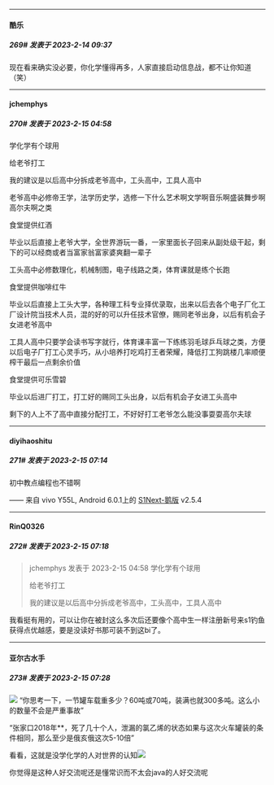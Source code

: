 
*****

####  酷乐  
##### 269#       发表于 2023-2-14 09:37

现在看来确实没必要，你化学懂得再多，人家直接启动信息战，都不让你知道（笑）


*****

####  jchemphys  
##### 270#       发表于 2023-2-15 04:58

学化学有个球用

给老爷打工

我的建议是以后高中分拆成老爷高中，工头高中，工具人高中

老爷高中必修帝王学，法学历史学，选修一下什么艺术啊文学啊音乐啊盛装舞步啊高尔夫啊之类

食堂提供红酒

毕业以后直接上老爷大学，全世界游玩一番，一家里面长子回来从副处级干起，剩下的可以经商或者当富家翁富家婆爽翻一辈子

工头高中必修数理化，机械制图，电子线路之类，体育课就是练个长跑

食堂提供咖啡红牛

毕业以后直接上工头大学，各种理工科专业择优录取，出来以后去各个电子厂化工厂设计院当技术人员，混的好的可以升任技术官僚，赐同老爷出身，以后有机会子女进老爷高中

工具人高中只要学会读书写字就行，体育课丰富一下练练羽毛球乒乓球之类，方便以后电子厂打工心灵手巧，从小培养打吃鸡打王者荣耀，降低打工狗跳楼几率顺便榨干最后一点剩余价值

食堂提供可乐雪碧

毕业以后进厂打工，打工好的赐同工头出身，以后有机会子女进工头高中

剩下的人上不了高中直接分配打工，不好好打工老爷怎么能没事耍耍高尔夫球


*****

####  diyihaoshitu  
##### 271#       发表于 2023-2-15 07:14

初中教点编程也不错啊

—— 来自 vivo Y55L, Android 6.0.1上的 [S1Next-鹅版](https://github.com/ykrank/S1-Next/releases) v2.5.4

*****

####  RinQ0326  
##### 272#       发表于 2023-2-15 07:18

<blockquote>jchemphys 发表于 2023-2-15 04:58
学化学有个球用

给老爷打工

我的建议是以后高中分拆成老爷高中，工头高中，工具人高中
</blockquote>
我看挺有用的，可以让你在被封这么多次后还要像个高中生一样注册新号来s1钓鱼获得点优越感，要是没读好书那可装不到这bi了。


*****

####  亚尔古水手  
##### 273#       发表于 2023-2-15 07:28

<img src="https://static.saraba1st.com/image/smiley/face2017/047.png" referrerpolicy="no-referrer">
“你思考一下，一节罐车载重多少？60吨或70吨，装满也就300多吨。这么小的数量不会是严重事故”

“张家口2018年**，死了几十个人，泄漏的氯乙烯的状态如果与这次火车罐装的条件相同，那么至少是俄亥俄这次5-10倍”

看看，这就是没学化学的人对世界的认知<img src="https://static.saraba1st.com/image/smiley/face2017/065.png" referrerpolicy="no-referrer">

你觉得是这种人好交流呢还是懂常识而不太会java的人好交流呢

